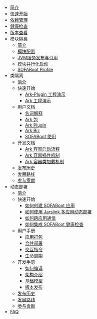 - [简介](./Home)
- [快速开始](./QuickStart)
- [依赖管理](./DependencyManagement)
- [健康检查](./HealthCheck)
- [版本查看](./ViewVersions)
- 模块隔离
  - [简介](./Modular-Development)
  - [模块配置](./SOFABoot-Module)
  - [JVM服务发布与引用](./Module-Service)
  - [模块并行化启动](./parallel-start)
  - [SOFABoot Profile](./SOFABoot-Profile)
- 类隔离
  - [简介](./sofa-ark/readme)
  - 快速开始
    - [Ark-Plugin 工程演示](./sofa-ark/ark-plugin-demo)
    - [Ark 工程演示](./sofa-ark/ark-demo)
  - 用户文档
    - [名词解释](./sofa-ark/terminology)
    - [Ark 包](./sofa-ark/ark-jar)
    - [Ark Plugin](./sofa-ark/ark-plugin)
    - [Ark Biz](sofa-ark/ark-biz.md)
    - [SOFABoot 使用](./ClassLoader-Isolation)
  - 开发文档
    - [Ark 容器启动流程](./sofa-ark/startup)
    - [Ark 容器插件机制](./sofa-ark/plugin)
    - [Ark 容器类加载机制](./sofa-ark/classloader)
  - [发布历史](./sofa-ark/release)
  - [发展路线](./sofa-ark/roadmap)
  - [参与贡献](./sofa-ark/contribution)
- 动态部署
  - [简介](./sofa-jarslink/jarslink-readme)
  - 快速开始
    - [如何创建 SOFABoot 应用](./sofa-jarslink/jarslink-app-demo)
    - [如何使用 Jarslink 多应用动态部署](./sofa-jarslink/jarslink-deploy-demo)
    - [如何跨应用通信](./sofa-jarslink/jarslink-invocation-demo)
    - [如何集成 SOFABoot 健康检查](./sofa-jarslink/jarslink-health-demo)
  - 用户手册
    - [应用打包](./sofa-jarslink/jarslink-repackage)
    - [合并部署](./sofa-jarslink/jarslink-deploy)
    - [交互指令](./sofa-jarslink/jarslink-instruction)
    - [生命周期](./sofa-jarslink/jarslink-lifecycle)
  - 开发手册
    - [如何编译](./sofa-jarslink/compile)
    - [架构介绍](./sofa-jarslink/structure)
    - [基础模型](./sofa-jarslink/model)
    - [版本发布](./sofa-jarslink/version)
  - [发布历史](./sofa-jarslink/release)
  - [发展路线](./sofa-jarslink/roadmap)
  - [参与贡献](./sofa-jarslink/contribution)
- [FAQ](./FAQ)